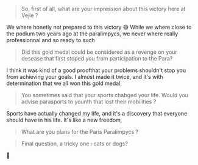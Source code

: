 > So, first of all, what are your impression about this victory here at Vejle ?

We where honetly not prepared to this victory 😅 While we where close to the podium two years ago at the paralimpycs, we never where really professionnal and so ready to such 

> Did this gold medal could be considered as a revenge on your desease that first stoped you from participation to the Para? 

I think it was kind of a good proofthat your problems shouldn't stop you from achieving your goals. I almost made it twice, and it's with determination that we all won this gold medal.

> You sometimes said that your sports chabged your life. Would you advise parasports to younth that lost their mobilities ? 

Sports have actually changed my life, and it's a discovery that everyone should have in his life. It's like a new freedom, 

> What are you plans for the Paris Paralimpycs ? 

> Final question, a tricky one : cats or dogs?

🐶